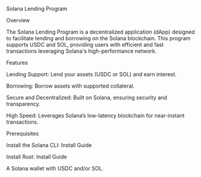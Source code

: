Solana Lending Program

Overview

The Solana Lending Program is a decentralized application (dApp) designed to facilitate lending and borrowing on the Solana blockchain. This program supports USDC and SOL, providing users with efficient and fast transactions leveraging Solana's high-performance network.

Features

Lending Support: Lend your assets (USDC or SOL) and earn interest.

Borrowing: Borrow assets with supported collateral.

Secure and Decentralized: Built on Solana, ensuring security and transparency.

High Speed: Leverages Solana’s low-latency blockchain for near-instant transactions.

Prerequisites

Install the Solana CLI: Install Guide

Install Rust: Install Guide

A Solana wallet with USDC and/or SOL.
